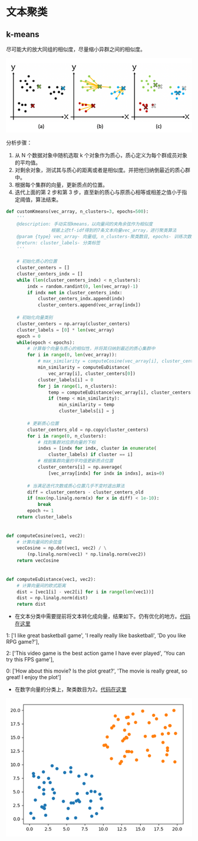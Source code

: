 # 文本聚类

## k-means

尽可能大的放大同组的相似度，尽量缩小异群之间的相似度。

![1552574162633](assets/1552574162633.png)

分析步骤：

1. 从 N 个数据对象中随机选取 k 个对象作为质心，质心定义为每个群成员对象的平均值。
2. 对剩余对象，测试其与质心的距离或者是相似度。并把他归纳倒最近的质心群中。
3. 根据每个集群的向量，更新质点的位置。
4. 迭代上面的第 2 步和第 3 步，直至新的质心与原质心相等或相差之值小于指定阈值，算法结束。

```python
def customKmeans(vec_array, n_clusters=3, epochs=500):
    '''
    @description: 手动实现kmeans，以向量间的夹角余弦作为相似度
                 根据上述tf-idf得到的7条文本向量vec_array，进行聚类算法
    @param {type} vec_array- 向量组, n_clusters-聚类数目, epochs- 训练次数
    @return: cluster_labels- 分类标签
    '''

    # 初始化质心的位置
    cluster_centers = []
    cluster_centers_indx = []
    while (len(cluster_centers_indx) < n_clusters):
        indx = random.randint(0, len(vec_array)-1)
        if indx not in cluster_centers_indx:
            cluster_centers_indx.append(indx)
            cluster_centers.append(vec_array[indx])

    # 初始化向量类别
    cluster_centers = np.array(cluster_centers)
    cluster_labels = [0] * len(vec_array)
    epoch = 0
    while(epoch < epochs):
        # 计算每个向量与质心的相似性，并将其归纳到最近的质心集群中
        for i in range(0, len(vec_array)):
            # max_similarity = computeCosine(vec_array[i], cluster_centers[0])
            min_similarity = computeEuDistance(
                vec_array[i], cluster_centers[0])
            cluster_labels[i] = 0
            for j in range(1, n_clusters):
                temp = computeEuDistance(vec_array[i], cluster_centers[j])
                if (temp < min_similarity):
                    min_similarity = temp
                    cluster_labels[i] = j

        # 更新质心位置
        cluster_centers_old = np.copy(cluster_centers)
        for i in range(0, n_clusters):
            # 找到集群对应原向量的下标
            indxs = [indx for indx, cluster in enumerate(
                cluster_labels) if cluster == i]
            # 根据集群向量的平均值更新质点位置
            cluster_centers[i] = np.average(
                [vec_array[indx] for indx in indxs], axis=0)

        # 当满足迭代次数或质心位置几乎不变时退出算法
        diff = cluster_centers - cluster_centers_old
        if (max(np.linalg.norm(x) for x in diff) < 1e-10):
            break
        epoch += 1
    return cluster_labels


def computeCosine(vec1, vec2):
    # 计算向量间的余弦值
    vecCosine = np.dot(vec1, vec2) / \
        (np.linalg.norm(vec1) * np.linalg.norm(vec2))
    return vecCosine


def computeEuDistance(vec1, vec2):
    # 计算向量间的欧式距离
    dist = [vec1[i] - vec2[i] for i in range(len(vec1))]
    dist = np.linalg.norm(dist)
    return dist

```

- 在文本分类中需要提前将文本转化成向量，结果如下。仍有优化的地方。[代码在这里](kmeans_text.py)

1: ['I like great basketball game', 'I really really like basketball', 'Do you like RPG game?'], 

2: ['This video game is the best action game I have ever played', 'You can try this FPS game'], 

0: ['How about this movie? Is the plot great?', 'The movie is really great, so great! I enjoy the plot']

- 在数字向量的分类上，聚类数目为2。[代码在这里](kmeans.py)

![1552709931445](assets/1552709931445.png)

